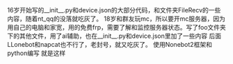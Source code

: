 16岁开始写的__init__.py和device.json的大部分代码，和文件夹FileRecv的一些内容，随着nt_qq的没落就吃灰了。
18岁和群友玩mc，所以要开mc服务器，因为用自己的电脑和家宽，用的免费frp，需要了解和监控服务器状态。写了foo文件夹下的其他文件，用了ai辅助，也在__init__.py和device.json里加了一些内容
后面LLonebot和napcat也不行了，老封号，就又吃灰了。
使用Nonebot2框架和python编写
就是这样
